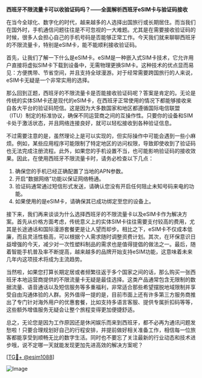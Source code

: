 **西班牙不限流量卡可以收验证码吗？——全面解析西班牙eSIM卡与验证码接收**

在当今全球化、数字化的时代，越来越多的人选择出国旅行或长期居住。而当我们在国外时，手机通信问题往往是不可忽视的一大难题。尤其是在需要接收验证码的时候，很多人会担心自己的手机号码是否能够正常工作。今天我们就来聊聊西班牙的不限流量卡，特别是eSIM卡，能不能顺利接收验证码。

首先，让我们了解一下什么是eSIM卡。eSIM是一种嵌入式SIM卡技术，它允许用户直接将虚拟SIM卡下载到设备中，无需物理更换SIM卡。这种技术的优点显而易见：方便携带、节省空间，并且支持全球漫游。对于经常需要跨国旅行的人来说，eSIM卡无疑是一个非常实用的选择。

那么回到正题，西班牙的不限流量卡是否能接收验证码呢？答案是肯定的。无论是传统的实体SIM卡还是现代的eSIM卡，在西班牙正常使用的情况下都能够接收来自各大平台的验证码短信。这是因为大多数国家和地区都遵循国际电信联盟（ITU）制定的标准协议，确保不同运营商之间的互操作性。只要你的设备和SIM卡处于激活状态，并且网络连接良好，就可以轻松接收到各种验证信息。

不过需要注意的是，虽然理论上是可以实现的，但实际操作中可能会遇到一些小麻烦。例如，某些应用程序可能限制了特定地区的访问权限，导致即使收到了验证码也无法完成注册流程。此外，如果您的手机设置不当，也可能影响验证码的接收效果。因此，在使用西班牙不限流量卡时，请务必检查以下几点：

1. 确保您的手机已经正确配置了当地的APN参数。
2. 开启“数据网络”功能以保证网络畅通。
3. 验证码通常通过短信形式发送，请确认您没有开启任何阻止未知号码来电的功能。
4. 如果使用的是eSIM卡，请确保其已成功绑定至您的设备上。

接下来，我们再来谈谈为什么选择西班牙的不限流量卡以及eSIM卡作为解决方案。首先从价格方面考虑，传统意义上的实体SIM卡往往需要支付较高的费用，尤其是长途通话和国际漫游套餐更是让人望而却步。相比之下，eSIM卡不仅成本低廉，而且灵活性极高，可以根据个人需求随时调整资费计划。其次，在环保意识日益增强的今天，减少对一次性塑料制品的需求也是值得提倡的做法之一。最后，随着智能手机普及率不断提高，越来越多的品牌开始支持eSIM功能，这意味着未来几年内这项技术将成为主流趋势。

当然啦，如果您打算长期定居或者频繁往返于多个国家之间的话，那么购买一张西班牙本地运营商提供的不限流量卡无疑是最佳选择。这类产品通常包含无限制的数据流量、语音通话以及短信服务等多重福利，非常适合那些希望摆脱地域限制并享受自由沟通体验的人群。另外值得一提的是，目前市面上还有许多第三方服务商推出了专门针对海外用户的优惠套餐，比如支持多语言客服、提供专属折扣码等等，这些额外增值服务无疑会让整个旅程变得更加便捷舒适。

总之，无论您是因为工作原因还是休闲娱乐而来到西班牙，都不必再为通讯问题发愁啦！只要合理规划好自己的行程安排，并提前做好相关准备工作，相信每一位旅客都能享受到顺畅无比的数字生活。同时也不要忘了关注最新的行业动态和技术进步哦，说不定哪一天就能发现更加先进高效的解决方案呢？

[[TG💪+ @esim1088](https://t.me/s/esim1088)]

![Image](https://i.postimg.cc/4NQfJmqS/Snipaste-2025-05-13-00-14-12.png)